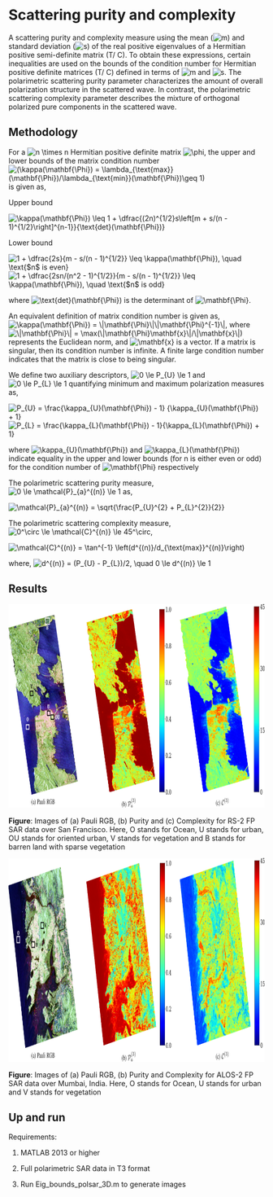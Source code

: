 # Scattering purity and complexity

A scattering purity and complexity measure using the mean (<img src="https://latex.codecogs.com/gif.latex?m" title="m" />) and standard deviation (<img src="https://latex.codecogs.com/gif.latex?s" title="s" />) of the real positive eigenvalues of a Hermitian positive semi-definite matrix (T/ C). To obtain these expressions, certain inequalities are used on the bounds of the condition number for Hermitian positive definite matrices (T/ C) defined in terms of <img src="https://latex.codecogs.com/gif.latex?m" title="m" /> and <img src="https://latex.codecogs.com/gif.latex?s" title="s" />. The polarimetric scattering purity parameter characterizes the amount of overall polarization structure in the scattered wave. In contrast, the polarimetric scattering complexity parameter describes the mixture of orthogonal polarized pure components in the scattered wave.


## Methodology

For a <img src="https://latex.codecogs.com/gif.latex?n&space;\times&space;n" title="n \times n" /> Hermitian positive definite matrix <img src="https://latex.codecogs.com/gif.latex?\mathbf{\Phi}" title="\phi" />, the upper and lower bounds of the matrix condition number <img src="https://latex.codecogs.com/gif.latex?(\kappa(\mathbf{\Phi})&space;=&space;\lambda_{\text{max}}(\mathbf{\Phi})/\lambda_{\text{min}}(\mathbf{\Phi})\geq&space;1)" title="(\kappa(\mathbf{\Phi}) = \lambda_{\text{max}}(\mathbf{\Phi})/\lambda_{\text{min}}(\mathbf{\Phi})\geq 1)" /> is given as,

Upper bound

<img src="https://latex.codecogs.com/gif.latex?\kappa(\mathbf{\Phi})&space;\leq&space;1&space;&plus;&space;\dfrac{(2n)^{1/2}s\left[m&space;&plus;&space;s/(n&space;-&space;1)^{1/2}\right]^{n-1}}{\text{det}(\mathbf{\Phi})}" title="\kappa(\mathbf{\Phi}) \leq 1 + \dfrac{(2n)^{1/2}s\left[m + s/(n - 1)^{1/2}\right]^{n-1}}{\text{det}(\mathbf{\Phi})}" />

Lower bound

<img src="https://latex.codecogs.com/gif.latex?1&space;&plus;&space;\dfrac{2s}{m&space;-&space;s/(n&space;-&space;1)^{1/2}}&space;\leq&space;\kappa(\mathbf{\Phi}),&space;\quad&space;\text{$n$&space;is&space;even}" title="1 + \dfrac{2s}{m - s/(n - 1)^{1/2}} \leq \kappa(\mathbf{\Phi}), \quad \text{$n$ is even}" />

<img src="https://latex.codecogs.com/gif.latex?1&space;&plus;&space;\dfrac{2sn/(n^2&space;-&space;1)^{1/2}}{m&space;-&space;s/(n&space;-&space;1)^{1/2}}&space;\leq&space;\kappa(\mathbf{\Phi}),&space;\quad&space;\text{$n$&space;is&space;odd}" title="1 + \dfrac{2sn/(n^2 - 1)^{1/2}}{m - s/(n - 1)^{1/2}} \leq \kappa(\mathbf{\Phi}), \quad \text{$n$ is odd}" />

where <img src="https://latex.codecogs.com/gif.latex?\text{det}(\mathbf{\Phi})" title="\text{det}(\mathbf{\Phi})" /> is the determinant of <img src="https://latex.codecogs.com/gif.latex?\mathbf{\Phi}" title="\mathbf{\Phi}" />. 

An equivalent definition of matrix condition number is given as, <img src="https://latex.codecogs.com/gif.latex?\kappa(\mathbf{\Phi})&space;=&space;\|\mathbf{\Phi}\|\|\mathbf{\Phi}^{-1}\|" title="\kappa(\mathbf{\Phi}) = \|\mathbf{\Phi}\|\|\mathbf{\Phi}^{-1}\|" />, where <img src="https://latex.codecogs.com/gif.latex?\|\mathbf{\Phi}\|&space;=&space;\max(\|\mathbf{\Phi}\mathbf{x}\|/\|\mathbf{x}\|)" title="\|\mathbf{\Phi}\| = \max(\|\mathbf{\Phi}\mathbf{x}\|/\|\mathbf{x}\|)" /> represents the Euclidean norm, and <img src="https://latex.codecogs.com/gif.latex?\mathbf{x}" title="\mathbf{x}" /> is a vector. If a matrix is singular, then its condition number is infinite. A finite large condition number indicates that the matrix is close to being singular. 

We define two auxiliary descriptors, <img src="https://latex.codecogs.com/gif.latex?0&space;\le&space;P_{U}&space;\le&space;1" title="0 \le P_{U} \le 1" /> and <img src="https://latex.codecogs.com/gif.latex?0&space;\le&space;P_{L}&space;\le&space;1" title="0 \le P_{L} \le 1" /> quantifying minimum and maximum polarization measures as,

<img src="https://latex.codecogs.com/gif.latex?P_{U}&space;=&space;\frac{\kappa_{U}(\mathbf{\Phi})&space;-&space;1}&space;{\kappa_{U}(\mathbf{\Phi})&space;&plus;&space;1}" title="P_{U} = \frac{\kappa_{U}(\mathbf{\Phi}) - 1} {\kappa_{U}(\mathbf{\Phi}) + 1}" />

<img src="https://latex.codecogs.com/gif.latex?P_{L}&space;=&space;\frac{\kappa_{L}(\mathbf{\Phi})&space;-&space;1}{\kappa_{L}(\mathbf{\Phi})&space;&plus;&space;1}" title="P_{L} = \frac{\kappa_{L}(\mathbf{\Phi}) - 1}{\kappa_{L}(\mathbf{\Phi}) + 1}" />

where <img src="https://latex.codecogs.com/gif.latex?\kappa_{U}(\mathbf{\Phi})" title="\kappa_{U}(\mathbf{\Phi})" /> and <img src="https://latex.codecogs.com/gif.latex?\kappa_{L}(\mathbf{\Phi})" title="\kappa_{L}(\mathbf{\Phi})" /> indicate equality in the upper and lower bounds (for n is either even or odd) for the condition number of <img src="https://latex.codecogs.com/gif.latex?\mathbf{\Phi}" title="\mathbf{\Phi}" /> respectively

The polarimetric scattering purity measure, <img src="https://latex.codecogs.com/gif.latex?0&space;\le&space;\mathcal{P}_{a}^{(n)}&space;\le&space;1" title="0 \le \mathcal{P}_{a}^{(n)} \le 1" /> as,

<img src="https://latex.codecogs.com/gif.latex?\mathcal{P}_{a}^{(n)}&space;=&space;\sqrt{\frac{P_{U}^{2}&space;&plus;&space;P_{L}^{2}}{2}}" title="\mathcal{P}_{a}^{(n)} = \sqrt{\frac{P_{U}^{2} + P_{L}^{2}}{2}}" />

The polarimetric scattering complexity measure, <img src="https://latex.codecogs.com/gif.latex?0^\circ&space;\le&space;\mathcal{C}^{(n)}&space;\le&space;45^\circ" title="0^\circ \le \mathcal{C}^{(n)} \le 45^\circ" />,

<img src="https://latex.codecogs.com/gif.latex?\mathcal{C}^{(n)}&space;=&space;\tan^{-1}&space;\left(d^{(n)}/d_{\text{max}}^{(n)}\right)" title="\mathcal{C}^{(n)} = \tan^{-1} \left(d^{(n)}/d_{\text{max}}^{(n)}\right)" />

where, <img src="https://latex.codecogs.com/gif.latex?d^{(n)}&space;=&space;(P_{U}&space;-&space;P_{L})/2,&space;\quad&space;0&space;\le&space;d^{(n)}&space;\le&space;1" title="d^{(n)} = (P_{U} - P_{L})/2, \quad 0 \le d^{(n)} \le 1" />

## Results

<p align="center">
<img src="rs2_purity_complexity.PNG" width="1200" height="400" alt = "Images of (a) Pauli RGB, (b) Purity and Complexity for RS-2 FP SAR data over San Francisco. Here, O stands for Ocean, U stands for urban, OU stands for oriented urban, V stands for vegetation and B stands for barren land with sparse vegetation">

**Figure**: Images of (a) Pauli RGB, (b) Purity and (c) Complexity for RS-2 FP SAR data over San Francisco. Here, O stands for Ocean, U stands for urban, OU stands for oriented urban, V stands for vegetation and B stands for barren land with sparse vegetation

<p align="center">
<img src="Mum_purity_complexity.PNG" width="1200" height="400" alt = "Images of (a) Pauli RGB, (b) Purity and Complexity for ALOS-2 FP SAR data over Mumbai, India. Here, O stands for Ocean, U stands for urban and V stands for vegetation">
  
  **Figure**: Images of (a) Pauli RGB, (b) Purity and Complexity for ALOS-2 FP SAR data over Mumbai, India. Here, O stands for Ocean, U stands for urban and V stands for vegetation

## Up and run
  
Requirements:

1. MATLAB 2013 or higher
  
2. Full polarimetric SAR data in T3 format
  
3. Run Eig_bounds_polsar_3D.m to generate images
